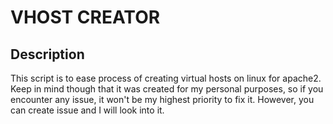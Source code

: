 # VHOST CREATOR

## Description

This script is to ease process of creating virtual hosts on linux for apache2. Keep in mind though that it was created for my personal purposes, so if you encounter any issue, it won't be my highest priority to fix it. However, you can create issue and I will look into it.

